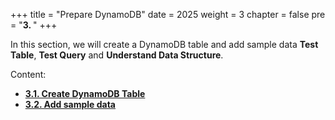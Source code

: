 +++
title = "Prepare DynamoDB"
date = 2025
weight = 3
chapter = false
pre = "<b>3. </b>"
+++

In this section, we will create a DynamoDB table
and add sample data **Test Table**, **Test Query** and **Understand Data Structure**.

Content:

- [**3.1. Create DynamoDB Table**](3.1-create-dynamodb-table/)
- [**3.2. Add sample data**](3.2-Add-sample-data/)
